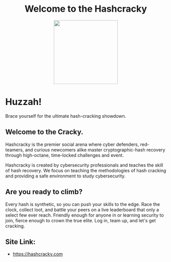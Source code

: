 <h1 align="center">Welcome to the Hashcracky</h1>
<p align="center">
  <img width="200" height="200" src="https://hashcracky.com/static/img/favicon.ico">
</p>

# Huzzah!

Brace yourself for the ultimate hash-cracking showdown.

## Welcome to the Cracky.

Hashcracky is the premier social arena where cyber defenders, red-teamers, and curious newcomers alike master cryptographic-hash recovery through high-octane, time-locked challenges and event.

Hashcracky is created by cybersecurity professionals and teaches the skill of hash recovery. We focus on teaching the methodologies of hash cracking and providing a safe environment to study cybersecurity.

## Are you ready to climb?

Every hash is synthetic, so you can push your skills to the edge. Race the clock, collect loot, and battle your peers on a live leaderboard that only a select few ever reach. Friendly enough for anyone in or learning security to join, fierce enough to crown the true elite. Log in, team up, and let's get cracking.

## Site Link:
- https://hashcracky.com
